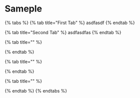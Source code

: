 # Sameple

{% tabs %}
{% tab title="First Tab" %}
asdfasdf
{% endtab %}

{% tab title="Second Tab" %}
asdfasdfas
{% endtab %}

{% tab title="" %}

{% endtab %}

{% tab title="" %}

{% endtab %}

{% tab title="" %}

{% endtab %}
{% endtabs %}




